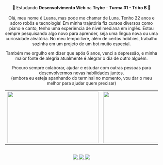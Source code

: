 ##
<div align='center'>
  💚 Estudando <b>Desenvolvimento Web</b> na <b>Trybe</b> - <b>Turma 31 - Tribo B</b> 💚
</div><br>

<div align='center'>
Olá, meu nome é Luana, mas pode me chamar de Luna. Tenho 22 anos e adoro robôs e tecnologia! Em minha trajetória fiz cursos diversos como piano e canto, tenho uma experiência de nível mediana em inglês. Estou sempre pesquisando algo novo para aprender, seja uma língua nova ou uma curiosidade aleatória. No meu tempo livre, além de certos hobbies, trabalho sozinha em um projeto de um bot muito especial.
</div>
<p>
<div align='center'>Também me orgulho em dizer que após 6 anos, venci a depressão, e minha maior fonte de alegria atualmente é alegrar o dia de outro alguém.
</div>
<p>
<div align='center'>
Procuro sempre colaborar, ajudar e estudar com outras pessoas para desenvolvermos novas habilidades juntos.
<br>
(embora eu esteja apanhando do terminal no momento, vou dar o meu melhor para ajudar quem precisar)
</div>
<p>

<div align="center">
  <table>
    <tr>
      <td>
        <img src="https://apilgriminnarnia.files.wordpress.com/2018/09/legally-blonde-laptop-e1536078931635.jpg" width="300px" height="170px">
      </td>
      <td>
          <img src="https://reactiongifs.me/wp-content/uploads/2019/05/Testers-Vs-Developers.gif" width="300px" height="170px">
      </td>
    </tr>
  </table>
</div>



<br>
<div align="center">
  <a href = "mailto:lunlu.personal@gmail.com">
    <img src="https://img.shields.io/badge/Gmail-D14836?style=for-the-badge&logo=gmail&logoColor=white">
  </a>
  <a href="https://https://www.linkedin.com/in/luana-fonseca-gorgonio-741893265/" target="_blank">
    <img src="https://img.shields.io/badge/-LinkedIn-%230077B5?style=for-the-badge&logo=linkedin&logoColor=white" target="_blank">
  </a>
  <a href="https://open.spotify.com/playlist/6r6dOlTKL6aM3w8NUDF7hB?si=89b7aefd04184e85" target="_blank">
    <img src="https://img.shields.io/badge/Spotify-1ED760?&style=for-the-badge&logo=spotify&logoColor=white" target="_blank">
  </a>
</div>
